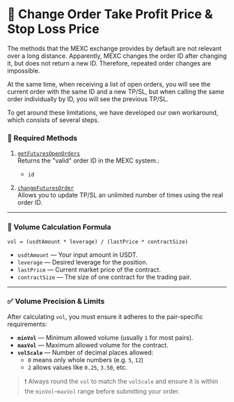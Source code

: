 # 🛑 Change Order Take Profit Price & Stop Loss Price

The methods that the MEXC exchange provides by default are not relevant over a long distance. Apparently, MEXC changes the order ID after changing it, but does not return a new ID. Therefore, repeated order changes are impossible.

At the same time, when receiving a list of open orders, you will see the current order with the same ID and a new TP/SL, but when calling the same order individually by ID, you will see the previous TP/SL.

To get around these limitations, we have developed our own workaround, which consists of several steps.

### 📘 Required Methods

1. [`getFuturesOpenOrders`](/docs/methods/getFuturesOpenOrders.md)  
   Returns the "valid" order ID in the MEXC system.:
   - `id`

2. [`changeFuturesOrder`](/docs/methods/changeFuturesOrder.md)  
   Allows you to update TP/SL an unlimited number of times using the real order ID.

---

### 🔢 Volume Calculation Formula

```text
vol = (usdtAmount * leverage) / (lastPrice * contractSize)
```

- `usdtAmount` — Your input amount in USDT.
- `leverage` — Desired leverage for the position.
- `lastPrice` — Current market price of the contract.
- `contractSize` — The size of one contract for the trading pair.

---

### ✅ Volume Precision & Limits

After calculating `vol`, you must ensure it adheres to the pair-specific requirements:

- **`minVol`** — Minimum allowed volume (usually `1` for most pairs).
- **`maxVol`** — Maximum allowed volume for the contract.
- **`volScale`** — Number of decimal places allowed:
  - `0` means only whole numbers (e.g. `5`, `12`)
  - `2` allows values like `0.25`, `3.50`, etc.

> ❗ Always round the `vol` to match the `volScale` and ensure it is within the `minVol`–`maxVol` range before submitting your order.